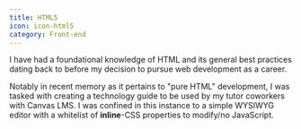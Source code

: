 ```yaml
---
title: HTML5
icon: icon-html5
category: Front-end
---
```

I have had a foundational knowledge of HTML and its general best practices dating back to before my decision to pursue web development as a career.

Notably in recent memory as it pertains to "pure HTML" development, I was tasked with creating a technology guide to be used by my tutor coworkers with Canvas LMS. I was confined in this instance to a simple WYSIWYG editor with a whitelist of **inline**-CSS properties to modify/no JavaScript.